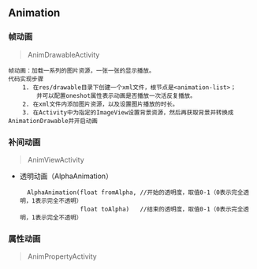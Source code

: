 ## Animation

### 帧动画
> AnimDrawableActivity

    帧动画：加载一系列的图片资源，一张一张的显示播放。
    代码实现步骤
        1. 在res/drawable目录下创建一个xml文件，根节点是<animation-list>；
            并可以配置oneshot属性表示动画是否播放一次活反复播放。
        2. 在xml文件内添加图片资源，以及设置图片播放的时长。
        3. 在Activity中为指定的ImageView设置背景资源，然后再获取背景并转换成AnimationDrawable并开启动画
        
### 补间动画
>AnimViewActivity
  + 透明动画（AlphaAnimation）
  
          AlphaAnimation(float fromAlpha, //开始的透明度，取值0-1（0表示完全透明，1表示完全不透明）
                         float toAlpha)   //结束的透明度，取值0-1（0表示完全透明，1表示完全不透明）

### 属性动画
>AnimPropertyActivity
